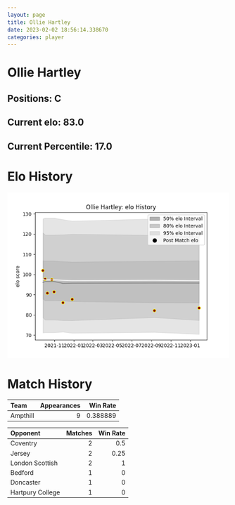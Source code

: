 ```yaml
---  
layout: page  
title: Ollie Hartley  
date: 2023-02-02 18:56:14.338670  
categories: player  
---
```

# Ollie Hartley

## Positions: C

## Current elo: 83.0

## Current Percentile: 17.0

# Elo History


![elo history](history_OllieHartley.png)
# Match History


| Team     |   Appearances |   Win Rate |
|:---------|--------------:|-----------:|
| Ampthill |             9 |   0.388889 |

| Opponent         |   Matches |   Win Rate |
|:-----------------|----------:|-----------:|
| Coventry         |         2 |       0.5  |
| Jersey           |         2 |       0.25 |
| London Scottish  |         2 |       1    |
| Bedford          |         1 |       0    |
| Doncaster        |         1 |       0    |
| Hartpury College |         1 |       0    |